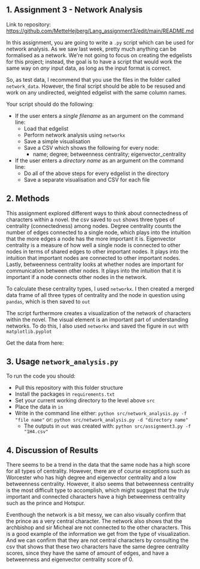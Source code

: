 ## 1. Assignment 3 - Network Analysis
Link to repository: https://github.com/MetteHejberg/Lang_assignment3/edit/main/README.md

In this assignment, you are going to write a ```.py``` script which can be used for network analysis. As we saw last week, pretty much anything can be formalised as a network. We're not going to focus on creating the edgelists for this project; instead, the goal is to have a script that would work the same way on _any_ input data, as long as the input format is correct. 

So, as test data, I recommend that you use the files in the folder called ```network_data```. However, the final script should be able to be resused and work on any undirected, weighted edgelist with the same column names.

Your script should do the following:

- If the user enters a _single filename_ as an argument on the command line:
  - Load that edgelist
  - Perform network analysis using ```networkx```
  - Save a simple visualisation
  - Save a CSV which shows the following for every node:
    - name; degree; betweenness centrality; eigenvector_centrality
- If the user enters a _directory name_ as an argument on the command line:
  - Do all of the above steps for every edgelist in the directory
  - Save a separate visualisation and CSV for each file


## 2. Methods
This assignment explored different ways to think about connectedness of characters within a novel. the csv saved to ```out``` shows three types of centrality (connectedness) among nodes. Degree centrality counts the number of edges connected to a single node, which plays into the intuition that the more edges a node has the more important it is. Eigenvector centrality is a measure of how well a single node is connected to other nodes in terms of shared edges to other important nodes. It plays into the intuition that important nodes are connected to other important nodes. Lastly, betweenness centrality looks at whether nodes are important for communication between other nodes. It plays into the intuition that it is important if a node connects other nodes in the network.

To calculate these centrality types, I used ```networkx```. I then created a merged data frame of all three types of centrality and the node in question using ```pandas```, which is then saved to ```out``` 

The script furthermore creates a visualization of the network of characters within the novel. The visual element is an important part of understanding networks. To do this, I also used ```networkx``` and saved the figure in ```out``` with ```matplotlib.pyplot```

Get the data from here:

## 3. Usage ```network_analysis.py```
To run the code you should:
- Pull this repository with this folder structure 
- Install the packages in ```requirements.txt```
- Set your current working directory to the level above ```src```
- Place the data in ```in```
- Write in the command line either: ```python src/network_analysis.py -f "file name"``` or: ```python src/network_analysis.py -d "directory name"```
  - The outputs in ```out``` was created with: ```python src/assignment3.py -f "1H4.csv"```

## 4. Discussion of Results
There seems to be a trend in the data that the same node has a high score for all types of centrality. However, there are of course exceptions such as Worcester who has high degree and eigenvector centrality and a low betweenness centrality. However, it also seems that betweenness centrality is the most difficult type to accomplish, which might suggest that the truly important and connected characters have a high betweenness centrality such as the prince and Hotspur.

Eventhough the network is a bit messy, we can also visually confirm that the prince as a very central character. The network also shows that the archbishop and sir Micheal are not connected to the other characters. This is a good example of the information we get from the type of visualization. And we can confirm that they are not central characters by consulting the csv that shows that these two characters have the same degree centrality scores, since they have the same of amount of edges, and have a betweenness and eigenvector centrality score of 0. 

